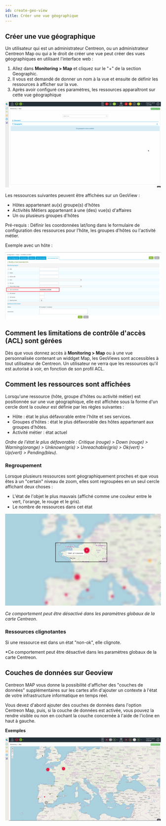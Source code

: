 ```yaml
---
id: create-geo-view
title: Créer une vue géographique
---
```


## Créer une vue géographique

Un utilisateur qui est un administrateur Centreon, ou un administrateur Centreon Map ou qui a le droit de créer une vue peut créer des vues géographiques en utilisant l'interface web :

1. Allez dans **Monitoring > Map** et cliquez sur le "+" de la section Geographic.
2. Il vous est demandé de donner un nom à la vue et ensuite de définir les ressources à afficher sur la vue.
3. Après avoir configuré ces paramètres, les ressources apparaîtront sur cette vue géographique

![image](../assets/graph-views/geo_view_creation.gif)

Les ressources suivantes peuvent être affichées sur un GeoView :

- Hôtes appartenant au(x) groupe(s) d'hôtes
- Activités Métiers appartenant à une (des) vue(s) d'affaires
- Un ou plusieurs groupes d'hôtes

Pré-requis : Définir les coordonnées lat/long dans le formulaire de configuration des ressources pour l'hôte, les groupes d'hôtes ou l'activité métier.

Exemple avec un hôte :

![image](../assets/graph-views/host_geocoord.png)

## Comment les limitations de contrôle d'accès (ACL) sont gérées

Dès que vous donnez accès à **Monitoring > Map** ou à une vue personnalisée contenant un widdget Map, les GeoViews sont accessibles à tout utilisateur de Centreon. Un utilisateur ne verra que les ressources qu'il est autorisé à voir, en fonction de son profil ACL.

## Comment les ressources sont affichées

Lorsqu'une ressource (hôte, groupe d'hôtes ou activité métier) est positionnée sur une vue géographique, elle est affichée sous la forme d'un cercle dont la couleur est définie par les règles suivantes :

- Hôte : état le plus défavorable entre l'hôte et ses services.
- Groupes d'hôtes : état le plus défavorable des hôtes appartenant aux groupes d'hôtes.
- Activité métier : état actuel

*Ordre de l'état le plus défavorable : Critique (rouge) > Down (rouge) > Warning(orange) > Unknown(gris) > Unreachable(gris) > Ok(vert) > Up(vert) > Pending(bleu)*.

### Regroupement

Lorsque plusieurs ressources sont géographiquement proches et que vous êtes à un "certain" niveau de zoom, elles sont regroupées en un seul cercle affichant deux choses :

- L'état de l'objet le plus mauvais (affiché comme une couleur entre le vert, l'orange, le rouge et le gris).
- Le nombre de ressources dans cet état

![image](../assets/graph-views/geo_marker_clustering_infos.png)

*Ce comportement peut être désactivé dans les paramètres globaux de la carte Centreon*.

### Ressources clignotantes

Si une ressource est dans un état "non-ok", elle clignote.

*Ce comportement peut être désactivé dans les paramètres globaux de la carte Centreon.

## Couches de données sur Geoview

Centreon MAP vous donne la possibilité d'afficher des "couches de données" supplémentaires sur les cartes afin d'ajouter un contexte à l'état de votre infrastructure informatique en temps réel.

Vous devez d'abord ajouter des couches de données dans l'option Centreon Map, puis, si la couche de données est activée, vous pouvez la rendre visible ou non en cochant la couche concernée à l'aide de l'icône en haut à gauche.

**Exemples**

![image](../assets/graph-views/geoview_datalayers.gif)
